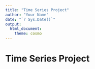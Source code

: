 ```yaml
---
title: "Time Series Project"
author: "Your Name"
date: "`r Sys.Date()`"
output:
  html_document:
    theme: cosmo
---
```


# Time Series Project
